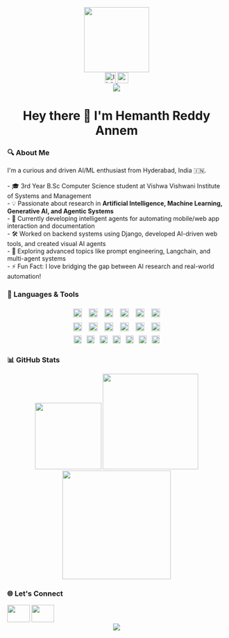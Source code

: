 <div align="center"> <img height="150" src="https://media.giphy.com/media/M9gbBd9nbDrOTu1Mqx/giphy.gif" /> </div>
<div align="center"> <a href="https://www.linkedin.com/in/hemanth-reddy-annem-a144bb256"> <img src="https://img.shields.io/static/v1?message=LinkedIn&logo=linkedin&label=&color=0077B5&logoColor=white&labelColor=&style=for-the-badge" height="25" alt="linkedin logo" /> </a> <a href="mailto:hemanthreddyannem@gmail.com"> <img src="https://img.shields.io/static/v1?message=Gmail&logo=gmail&label=&color=EA4335&logoColor=white&labelColor=&style=for-the-badge" height="25" alt="gmail logo" /> </a> </div>
<div align="center"> <img src="https://visitor-badge.laobi.icu/badge?page_id=Hemanth0411.Hemanth0411" /> </div>
<h1 align="center">Hey there 👋 I'm Hemanth Reddy Annem</h1>
<h3 align="left">🔍 About Me</h3> <p align="left"> I'm a curious and driven AI/ML enthusiast from Hyderabad, India 🇮🇳.<br><br> - 🎓 3rd Year B.Sc Computer Science student at Vishwa Vishwani Institute of Systems and Management<br> - 💡 Passionate about research in <strong>Artificial Intelligence, Machine Learning, Generative AI, and Agentic Systems</strong><br> - 🤖 Currently developing intelligent agents for automating mobile/web app interaction and documentation<br> - 🛠️ Worked on backend systems using Django, developed AI-driven web tools, and created visual AI agents<br> - 🧠 Exploring advanced topics like prompt engineering, Langchain, and multi-agent systems<br> - ⚡ Fun Fact: I love bridging the gap between AI research and real-world automation! </p>
<h3 align="left">🧰 Languages & Tools</h3>

<!-- Row 1 -->
<div align="center">
  <img src="https://cdn.jsdelivr.net/gh/devicons/devicon/icons/python/python-original.svg" height="20" style="margin: 6px;" />
  <img src="https://cdn.jsdelivr.net/gh/devicons/devicon/icons/docker/docker-plain-wordmark.svg" height="20" style="margin: 6px;" />
  <img src="https://cdn.jsdelivr.net/gh/devicons/devicon/icons/git/git-original.svg" height="20" style="margin: 6px;" />
  <img src="https://cdn.jsdelivr.net/gh/devicons/devicon/icons/nodejs/nodejs-original.svg" height="20" style="margin: 6px;" />
  <img src="https://cdn.jsdelivr.net/gh/devicons/devicon/icons/mongodb/mongodb-original.svg" height="20" style="margin: 6px;" />
  <img src="https://cdn.jsdelivr.net/gh/devicons/devicon/icons/django/django-plain.svg" height="20" style="margin: 6px;" />
</div>

<!-- Row 2 -->
<div align="center">
  <img src="https://cdn.jsdelivr.net/gh/devicons/devicon/icons/flask/flask-original.svg" height="20" style="margin: 6px;" />
  <img src="https://cdn.jsdelivr.net/gh/devicons/devicon/icons/tensorflow/tensorflow-original.svg" height="20" style="margin: 6px;" />
  <img src="https://cdn.jsdelivr.net/gh/devicons/devicon/icons/pytorch/pytorch-original.svg" height="20" style="margin: 6px;" />
  <img src="https://cdn.jsdelivr.net/gh/devicons/devicon/icons/numpy/numpy-original.svg" height="20" style="margin: 6px;" />
  <img src="https://cdn.jsdelivr.net/gh/devicons/devicon/icons/pandas/pandas-original.svg" height="20" style="margin: 6px;" />
  <img src="https://cdn.jsdelivr.net/gh/devicons/devicon/icons/scipy/scipy-original.svg" height="20" style="margin: 6px;" />
</div>

<!-- Row 3 (Badges) -->
<div align="center">
  <img src="https://img.shields.io/badge/Keras-red?logo=keras&style=flat-square" height="18" style="margin: 4px;" />
  <img src="https://img.shields.io/badge/Streamlit-FF4B4B?logo=streamlit&logoColor=white&style=flat-square" height="18" style="margin: 4px;" />
  <img src="https://img.shields.io/badge/Computer Vision-blue?style=flat-square" height="18" style="margin: 4px;" />
  <img src="https://img.shields.io/badge/Machine Learning-yellow?style=flat-square" height="18" style="margin: 4px;" />
  <img src="https://img.shields.io/badge/Deep Learning-purple?style=flat-square" height="18" style="margin: 4px;" />
  <img src="https://img.shields.io/badge/Reinforcement Learning-008080?style=flat-square" height="18" style="margin: 4px;" />
  <img src="https://img.shields.io/badge/AI-000000?style=flat-square&logo=OpenAI&logoColor=white" height="18" style="margin: 4px;" />
</div>

<h3 align="left">📊 GitHub Stats</h3> <div align="center"> <img src="https://github-readme-stats.vercel.app/api/top-langs?username=Hemanth0411&layout=compact&theme=rose_pine&langs_count=6" height="153" /> <img src="https://streak-stats.demolab.com?user=Hemanth0411&theme=dark&hide_border=false" height="220" /> <img src="https://github-readme-stats.vercel.app/api?username=Hemanth0411&show_icons=true&theme=dracula&count_private=true&include_all_commits=true" height="250" /> </div>
<h3 align="left">🌐 Let's Connect</h3> <div align="left"> <a href="https://www.linkedin.com/in/hemanth-reddy-annem-a144bb256"><img src="https://raw.githubusercontent.com/maurodesouza/profile-readme-generator/master/src/assets/icons/social/linkedin/default.svg" width="52" height="40" /></a> <a href="mailto:hemanthreddyannem@gmail.com"><img src="https://raw.githubusercontent.com/maurodesouza/profile-readme-generator/master/src/assets/icons/social/gmail/default.svg" width="52" height="40" /></a> </div>
<div align="center"> <img src="https://profile-counter.glitch.me/Hemanth0411/count.svg?" /> </div>
